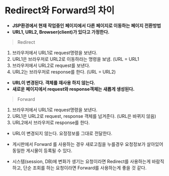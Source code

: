
# Redirect와 Forward의 차이

 - **JSP환경에서 현재 작업중인 페이지에서 다른 페이지로 이동하는 페이지 전환방법** 
 -   **URL1, URL2, Browser(client)가 있다고 가정한다.**

 > Redirect

1. 브라우저에서 URL1로 request명령을 보낸다. 
2. URL1은 브라우저로 URL2로 이동하라는 명령을 보냄. (URL = URL1
3. 브라우저에서 URL2로 request를 보낸다.
4. URL2는 브라우저로 response를 한다. (URL = URL2)

 - **URL이 변경된다. 객체를 재사용 하지 않는다.**
 - **새로운 페이지에서 request와 response객체는 새롭게 생성된다.**
 
  > Forward
 1. 브라우저에서 URL1로 request명령을 보낸다.
 2. URL1은 URL2로 request, response 객체를 넘겨준다. (URL은 바뀌지 않음)
 3. URL2에서 브라우저로 response를 한다.

   - URL이 변경되지 않는다. 요정정보를 그대로 전달한다. 
   
   - 게시판에서 Forward 를 사용하는 경우 새로고침을 누를경우 요청정보가 살아있어 동일한 게시물이 등록될 수 있다.
  
 - 시스템(session, DB)에 변화가 생기는 요청이라면 Redirect를 사용하는게 바람직하고,
 단순 조회를 하는 요청이라면 Forward를 사용하는게 좋을 것 같다.
<!--stackedit_data:
eyJoaXN0b3J5IjpbNDM4MzUzODQwXX0=
-->